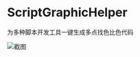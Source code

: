 # ScriptGraphicHelper
为多种脚本开发工具一键生成多点找色比色代码


![截图](https://github.com/yiszza/ScriptGraphicHelper/blob/master/ScriptGraphicHelper/ScreenShot/screenshot_1.png)
